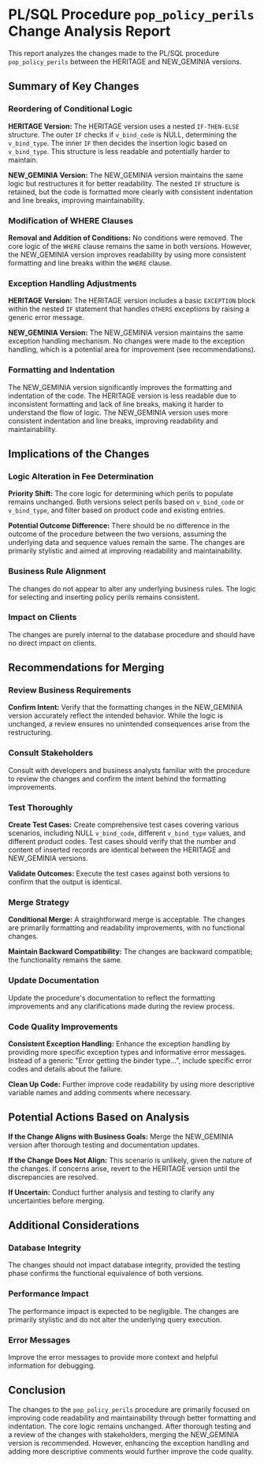 # PL/SQL Procedure `pop_policy_perils` Change Analysis Report

This report analyzes the changes made to the PL/SQL procedure `pop_policy_perils` between the HERITAGE and NEW_GEMINIA versions.

## Summary of Key Changes

### Reordering of Conditional Logic

**HERITAGE Version:** The HERITAGE version uses a nested `IF-THEN-ELSE` structure.  The outer `IF` checks if `v_bind_code` is NULL, determining the `v_bind_type`. The inner `IF` then decides the insertion logic based on `v_bind_type`.  This structure is less readable and potentially harder to maintain.

**NEW_GEMINIA Version:** The NEW_GEMINIA version maintains the same logic but restructures it for better readability. The nested `IF` structure is retained, but the code is formatted more clearly with consistent indentation and line breaks, improving maintainability.

### Modification of WHERE Clauses

**Removal and Addition of Conditions:** No conditions were removed.  The core logic of the `WHERE` clause remains the same in both versions.  However, the NEW_GEMINIA version improves readability by using more consistent formatting and line breaks within the `WHERE` clause.


### Exception Handling Adjustments

**HERITAGE Version:** The HERITAGE version includes a basic `EXCEPTION` block within the nested `IF` statement that handles `OTHERS` exceptions by raising a generic error message.

**NEW_GEMINIA Version:** The NEW_GEMINIA version maintains the same exception handling mechanism.  No changes were made to the exception handling, which is a potential area for improvement (see recommendations).

### Formatting and Indentation

The NEW_GEMINIA version significantly improves the formatting and indentation of the code.  The HERITAGE version is less readable due to inconsistent formatting and lack of line breaks, making it harder to understand the flow of logic. The NEW_GEMINIA version uses more consistent indentation and line breaks, improving readability and maintainability.


## Implications of the Changes

### Logic Alteration in Fee Determination

**Priority Shift:** The core logic for determining which perils to populate remains unchanged. Both versions select perils based on `v_bind_code` or `v_bind_type`, and filter based on product code and existing entries.

**Potential Outcome Difference:** There should be no difference in the outcome of the procedure between the two versions, assuming the underlying data and sequence values remain the same.  The changes are primarily stylistic and aimed at improving readability and maintainability.

### Business Rule Alignment

The changes do not appear to alter any underlying business rules. The logic for selecting and inserting policy perils remains consistent.

### Impact on Clients

The changes are purely internal to the database procedure and should have no direct impact on clients.


## Recommendations for Merging

### Review Business Requirements

**Confirm Intent:** Verify that the formatting changes in the NEW_GEMINIA version accurately reflect the intended behavior.  While the logic is unchanged, a review ensures no unintended consequences arise from the restructuring.

### Consult Stakeholders

Consult with developers and business analysts familiar with the procedure to review the changes and confirm the intent behind the formatting improvements.

### Test Thoroughly

**Create Test Cases:** Create comprehensive test cases covering various scenarios, including NULL `v_bind_code`, different `v_bind_type` values, and different product codes.  Test cases should verify that the number and content of inserted records are identical between the HERITAGE and NEW_GEMINIA versions.

**Validate Outcomes:** Execute the test cases against both versions to confirm that the output is identical.

### Merge Strategy

**Conditional Merge:**  A straightforward merge is acceptable.  The changes are primarily formatting and readability improvements, with no functional changes.

**Maintain Backward Compatibility:**  The changes are backward compatible; the functionality remains the same.

### Update Documentation

Update the procedure's documentation to reflect the formatting improvements and any clarifications made during the review process.

### Code Quality Improvements

**Consistent Exception Handling:**  Enhance the exception handling by providing more specific exception types and informative error messages.  Instead of a generic "Error getting the binder type...", include specific error codes and details about the failure.

**Clean Up Code:**  Further improve code readability by using more descriptive variable names and adding comments where necessary.


## Potential Actions Based on Analysis

**If the Change Aligns with Business Goals:** Merge the NEW_GEMINIA version after thorough testing and documentation updates.

**If the Change Does Not Align:**  This scenario is unlikely, given the nature of the changes.  If concerns arise, revert to the HERITAGE version until the discrepancies are resolved.

**If Uncertain:** Conduct further analysis and testing to clarify any uncertainties before merging.


## Additional Considerations

### Database Integrity

The changes should not impact database integrity, provided the testing phase confirms the functional equivalence of both versions.

### Performance Impact

The performance impact is expected to be negligible.  The changes are primarily stylistic and do not alter the underlying query execution.

### Error Messages

Improve the error messages to provide more context and helpful information for debugging.


## Conclusion

The changes to the `pop_policy_perils` procedure are primarily focused on improving code readability and maintainability through better formatting and indentation.  The core logic remains unchanged.  After thorough testing and a review of the changes with stakeholders, merging the NEW_GEMINIA version is recommended.  However, enhancing the exception handling and adding more descriptive comments would further improve the code quality.
